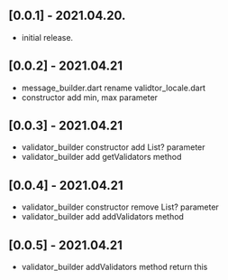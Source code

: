 ## [0.0.1] - 2021.04.20.

* initial release.

## [0.0.2] - 2021.04.21

* message_builder.dart rename validtor_locale.dart
* constructor add min, max parameter

## [0.0.3] - 2021.04.21

* validator_builder constructor add List<ValidatorCallback>? parameter
* validator_builder add getValidators method

## [0.0.4] - 2021.04.21

* validator_builder constructor remove List<ValidatorCallback>? parameter
* validator_builder add addValidators method

## [0.0.5] - 2021.04.21

* validator_builder addValidators method return this


